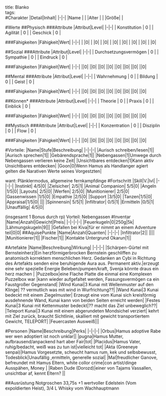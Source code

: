 title: Blanko  
tags:   
#Charakter
|Detail|Inhalt|
|-|-|
|Name | |
|Alter |  |
|Größe| |


#Werte
##Physisch
###Attribute
|Attribut|Level|
|-|-|
| Konstitution | 0 |
| Agilität | 0 |
| Geschick | 0 |

###Fähigkeiten
|Fähigkeit|Wert|
|-|-|
| |0|
| |0|
| |0|
| |0|
| |0|
| |0|
| |0|
| |0|



##Sozial
###Attribute 
|Attribut|Level|
|-|-|
| Durchsetzungsvermögen | 0 |
| Sympathie | 0 |
| Eindruck | 0 |


###Fähigkeiten
|Fähigkeit|Wert|
|-|-|
||0|
||0|
||0|
||0|
||0|
||0|
||0|
||0|



##Mental
###Attribute 
|Attribut|Level|
|-|-|
| Wahrnehmung | 0 |
| Bildung | 0 |
| Geist | 0 |


###Fähigkeiten
|Fähigkeit|Wert|
|-|-|
||0|
||0|
||0|
||0|
||0|
||0|
||0|
||0|

##Können*
###Attribute 
|Attribut|Level|
|-|-|
| Theorie | 0 |
| Praxis | 0 |
| Einblick | 0 |

###Fähigkeiten
|Fähigkeit|Wert|
|-|-|
||0|
||0|
||0|
||0|
||0|
||0|
||0|
||0|

##Mystisch
###Attribute 
|Attribut|Level|
|-|-|
| Konzentration | 0 |
| Disziplin | 0 |
| Flow | 0 |


###Fähigkeiten
|Fähigkeit|Wert|
|-|-|
||0|
||0|
||0|
||0|
||0|
||0|
||0|
||0|

#Vorteile:
|Name|Stufe|Beschreibung|
|-|-|-|
|Aurisch schreiben/lesen|1||
|Aurisch sprechen|1||
|Gebärendsprache|1||
|Nebengassen|1|Umwege durch Nebengassen verlieren keine Zeit|
|Unsichtbares entdecken|1|Kann aktiv Unsichtbares entdecken|
|Goon|0|Wenn Hamus als Handlanger agiert gelten die Narativen Werte seines Vorgestzten|

want: Plänklermodus, allgemeine fernkampfdinge
#Fortschritt
|Skill|V.|lvl|
|-|-|-|
|Instinkt| 4/5|0|
|Zielsicher| 2/5|1|
|Animal Companion| 5/5|0|
|Angeln |1/5|0|
|Layouts| 2/5|0|
|Werfen| 2/5|0|
|Munitionierer| 2/5|0|
|Gassenwissen |1/5|0|
|Empathie |2/5|0|
|Support |3/5|0|
|Tanzen|1/5|0|
|Appraisal|1/5|0|
|||
|Spinnensin| 5/5|1|
|Infiltrator| 0/5|1|
|Ermitteln |0/5|1|
|Unauffällig| 4/5|0|

(insgesamt 1 Bonus durch rp) Vorteil: Nebengassen 
#Inventar
|Name|Anzahl|Gewicht|Preis|
|-|-|-|-|
|Feuerkugeln|0|250g|5k|
|Lähmungskugeln|9|||
|Gefallen bei Kiva|für er nimmt an einem Adventure teil|0|0|
##AquisePunkte
|Name|Anzahl|Quanten|
|-|-|-|
|Infiltrator|2||
||||
|Munitionierer|1||
|Fischer|1||
|Kontakte Untergrund Okarun|1||



#Artefakte
|Name|Beschreibung|Wirkung|
|-|-|-|
|Schärpen-Gürtel mit Bernsteinherz|Ein herzförmigerbrocken Bernstein geschliffen zu anatomisch korrektem menschlichen Herz. Gedanken an Cybi in Richtung des Artefakts senden eine beruhigende Aura aus. Permanent aktiv.|erzeugt eine sehr spezielle Energie Beleben/pumpen/kraft, Svenja könnte draus ein herz machen |
|Puzzelbox|eine Flache Platte die einmal eine Komplexen Puzzelbox war |kann wieder aufgefaltet werden, Fassungsvermögen ca ein Faustgroßer Gegenstand|
|Wind Kunai|3 Kunai mit Wellenmuster auf den Klinge| ?? vermutlich was mit wind in Wurfrichtung??|
|Wand Kunai|3 Kunai bedeckt mit einem Ziegelmuster| Erzeugt eine vom Kunai sich kreisförmig ausdehnende Wand, Kunai kann von beiden Seiten erreicht werden|
|Festes Kunai|3 Kunai mit Kettenmuster bedeckt|?? macht das Ziel unbeweglich??|
|Teleport Kunai|3 Kunai mit einem abgerundeten Mondsichel verziert| kehrt mit Ziel zurück, braucht Sichtlinie, skalliert mit gewicht transportiertem Gewicht, TELEPORT|
|Feuercasten Ausweiß|||

#Personen
|Name|Beschreibung|Perks|
|-|-|-|
|Orbus|Hamus adoptive Rabe wer wen adoptiert ist noch unklar||
|pugna|Hamus Mutter, aufbrausend/anpackend hart aber Fair|tot|
|Placidus|Hamus Vater, ruhig/bedacht, weiß was zu tun ist|vielleicht tot|
|Akta (Greeneye senpai)|Hamus Vorgesetzte, scheucht hamus rum, kek und selbsbewusst, Todesblick|Unaufällig ,ermitteln, generelle sozial|
|Mal|freudlicher Ganove, befreundet mit Hamus Eltern, white collor crime|con artist/dinge Ausspähen, Money |
|Raben Dude (Dorozd)|einer von Tajams Vassallen, unsichtbar af, kennt Eltern? ||


##Ausrüstung
Notgroschen 33,75s +1 wertvoller Edelstein (Vom expoldierten Heist), 3/4 L Whisky vom Wachhauptmann   




